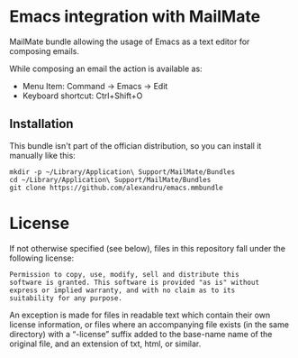 # Emacs integration with MailMate

MailMate bundle allowing the usage of Emacs as a text editor for
composing emails.

While composing an email the action is available as:

- Menu Item: Command → Emacs → Edit
- Keyboard shortcut: Ctrl+Shift+O

## Installation

This bundle isn't part of the offician distribution, so you can
install it manually like this:

```
mkdir -p ~/Library/Application\ Support/MailMate/Bundles 
cd ~/Library/Application\ Support/MailMate/Bundles 
git clone https://github.com/alexandru/emacs.mmbundle
```

# License

If not otherwise specified (see below), files in this repository fall
under the following license:

	Permission to copy, use, modify, sell and distribute this
	software is granted. This software is provided "as is" without
	express or implied warranty, and with no claim as to its
	suitability for any purpose.

An exception is made for files in readable text which contain their
own license information, or files where an accompanying file exists
(in the same directory) with a “-license” suffix added to the
base-name name of the original file, and an extension of txt, html, or
similar.
